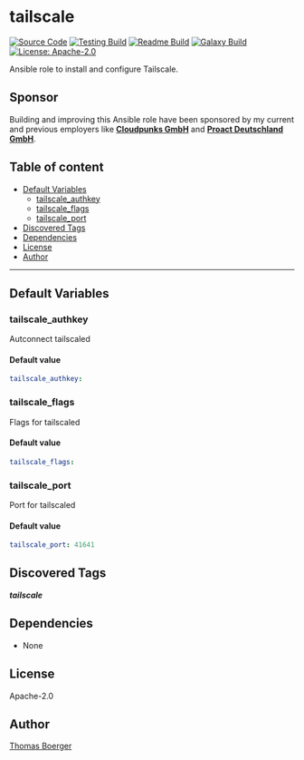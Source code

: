 # tailscale

[![Source Code](https://img.shields.io/badge/github-source%20code-blue?logo=github&logoColor=white)](https://github.com/rolehippie/tailscale) [![Testing Build](https://github.com/rolehippie/tailscale/workflows/testing/badge.svg)](https://github.com/rolehippie/tailscale/actions?query=workflow%3Atesting) [![Readme Build](https://github.com/rolehippie/tailscale/workflows/readme/badge.svg)](https://github.com/rolehippie/tailscale/actions?query=workflow%3Areadme) [![Galaxy Build](https://github.com/rolehippie/tailscale/workflows/galaxy/badge.svg)](https://github.com/rolehippie/tailscale/actions?query=workflow%3Agalaxy) [![License: Apache-2.0](https://img.shields.io/github/license/rolehippie/tailscale)](https://github.com/rolehippie/tailscale/blob/master/LICENSE)

Ansible role to install and configure Tailscale.

## Sponsor

Building and improving this Ansible role have been sponsored by my current and previous employers like **[Cloudpunks GmbH](https://cloudpunks.de)** and **[Proact Deutschland GmbH](https://www.proact.eu)**.

## Table of content

- [Default Variables](#default-variables)
  - [tailscale_authkey](#tailscale_authkey)
  - [tailscale_flags](#tailscale_flags)
  - [tailscale_port](#tailscale_port)
- [Discovered Tags](#discovered-tags)
- [Dependencies](#dependencies)
- [License](#license)
- [Author](#author)

---

## Default Variables

### tailscale_authkey

Autconnect tailscaled

#### Default value

```YAML
tailscale_authkey:
```

### tailscale_flags

Flags for tailscaled

#### Default value

```YAML
tailscale_flags:
```

### tailscale_port

Port for tailscaled

#### Default value

```YAML
tailscale_port: 41641
```

## Discovered Tags

**_tailscale_**


## Dependencies

- None

## License

Apache-2.0

## Author

[Thomas Boerger](https://github.com/tboerger)
